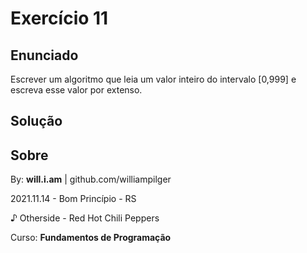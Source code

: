 # Exercício 11

## Enunciado

Escrever um algoritmo que leia um valor inteiro do intervalo [0,999] e escreva esse valor por extenso.

## Solução

<!--
```py

numerosA = ('zero', 'um', 'dois', 'três', 'quatro', 'cinco', 'seis', 'sete', 'oito', 'nove', 'dez', 'onze', 'doze', 'treze', 'catorze', 'quinze', 'dezesseis', 'dezessete', 'dezoito', 'dezenove')
numerosB = ('vinte', 'trinta', 'quarenta', 'cinquenta', 'sessenta', 'setenta', 'oitenta', 'noventa', 'cem')
numerosC = ('cento', 'duzentos', 'trezentos', 'quatrocentos', 'quinhentos', 'seiscentos', 'setecentos', 'oitocentos', 'novecentos')

num = -1
while num < 0 or num > 999:
    try:
        num = int(input('Digite um número entre 0 e 999: '))
    except:
        pass


print(f'Você digitou o número ')
if(num == 0):
    print(numerosA[0])
else:
    if(num > 100):#Tem centena (pq cem é separado tbm)
        parc = num // 100
        print(numerosC[parc - 1], end = '')
        num %= 100
        if(num > 0):
            print(" e ", end = '')
    if(num > 19):#tem dezena maior que 1
        parc = num //10
        print(numerosB[parc - 2], end = '')
        num %= 10
        if(num > 0):
            print(" e ", end = '')
    if(num > 0):
        print(numerosA[num], end = '')

print("\n\n")#só pra quebrar umas linhas
```
-->

## Sobre

By: **will.i.am** | github.com/williampilger

2021.11.14 - Bom Princípio - RS

♪ Otherside - Red Hot Chili Peppers

Curso: **Fundamentos de Programação**
